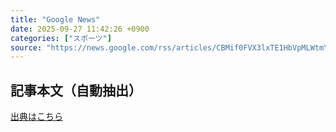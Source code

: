 ```yaml
---
title: "Google News"
date: 2025-09-27 11:42:26 +0900
categories: ["スポーツ"]
source: "https://news.google.com/rss/articles/CBMif0FVX3lxTE1HbVpMLWtmY3U3a3ROOHRoTzVJTWRDYnhQSTI5aWxEdUpXcFJaazAyRURzVWJELXlTVWYxRTJEYzFTeC1sVU5yQUZ6UmR0eG03N3BpV3pIajhpOTJUaVBLR2V3cllBSVBldG8zZTEwWVNhOGZPOFc2Qmt0akh4S1k?oc=5"
---
```


## 記事本文（自動抽出）
<body class="y0K44d EA71Tc" id="readabilityBody"></body>

[出典はこちら](https://news.google.com/rss/articles/CBMif0FVX3lxTE1HbVpMLWtmY3U3a3ROOHRoTzVJTWRDYnhQSTI5aWxEdUpXcFJaazAyRURzVWJELXlTVWYxRTJEYzFTeC1sVU5yQUZ6UmR0eG03N3BpV3pIajhpOTJUaVBLR2V3cllBSVBldG8zZTEwWVNhOGZPOFc2Qmt0akh4S1k?oc=5)
